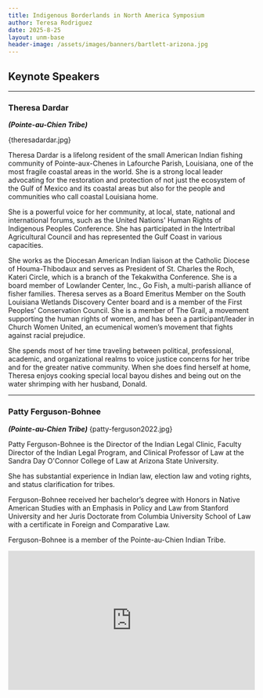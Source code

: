 ```yaml
---
title: Indigenous Borderlands in North America Symposium
author: Teresa Rodriguez
date: 2025-8-25
layout: unm-base
header-image: /assets/images/banners/bartlett-arizona.jpg
---
```


## Keynote Speakers

---

### **Theresa Dardar**     
**_(Pointe-au-Chien Tribe)_**

{theresadardar.jpg}

Theresa Dardar is a lifelong resident of the small American Indian fishing community of Pointe-aux-Chenes in Lafourche Parish, Louisiana, one of the most fragile coastal areas in the world. She is a strong local leader advocating for the restoration and protection of not just the ecosystem of the Gulf of Mexico and its coastal areas but also for the people and communities who call coastal Louisiana home.

She is a powerful voice for her community, at local, state, national and international forums, such as the United Nations' Human Rights of Indigenous Peoples Conference. She has participated in the Intertribal Agricultural Council and has represented the Gulf Coast in various capacities.

She works as the Diocesan American Indian liaison at the Catholic Diocese of Houma-Thibodaux and serves as President of St. Charles the Roch, Kateri Circle, which is a branch of the Tekakwitha Conference. She is a board member of Lowlander Center, Inc., Go Fish, a multi-parish alliance of fisher families. Theresa serves as a Board Emeritus Member on the South Louisiana Wetlands Discovery Center board and is a member of the First Peoples’ Conservation Council. She is a member of The Grail, a movement supporting the human rights of women, and has been a participant/leader in Church Women United, an ecumenical women’s movement that fights against racial prejudice.

She spends most of her time traveling between political, professional, academic, and organizational realms to voice justice concerns for her tribe and for the greater native community. When she does find herself at home, Theresa enjoys cooking special local bayou dishes and being out on the water shrimping with her husband, Donald.

---

### **Patty Ferguson-Bohnee**  
**_(Pointe-au-Chien Tribe)_**
{patty-ferguson2022.jpg}

Patty Ferguson-Bohnee is the Director of the Indian Legal Clinic, Faculty Director of the Indian Legal Program, and Clinical Professor of Law at the Sandra Day O'Connor College of Law at Arizona State University.

She has substantial experience in Indian law, election law and voting rights, and status clarification for tribes.

Ferguson-Bohnee received her bachelor’s degree with Honors in Native American Studies with an Emphasis in Policy and Law from Stanford University and her Juris Doctorate from Columbia University School of Law with a certificate in Foreign and Comparative Law.

Ferguson-Bohnee is a member of the Pointe-au-Chien Indian Tribe.


<div style="padding:56.25% 0 0 0;position:relative;"><iframe src="https://player.vimeo.com/video/767653321?badge=0&amp;autopause=0&amp;player_id=0&amp;app_id=58479" frameborder="0" allow="autoplay; fullscreen; picture-in-picture; clipboard-write; encrypted-media; web-share" referrerpolicy="strict-origin-when-cross-origin" style="position:absolute;top:0;left:0;width:100%;height:100%;" title="CSW-VP-23001 - IBNAS Intro and Keynote"></iframe></div><script src="https://player.vimeo.com/api/player.js"></script>
